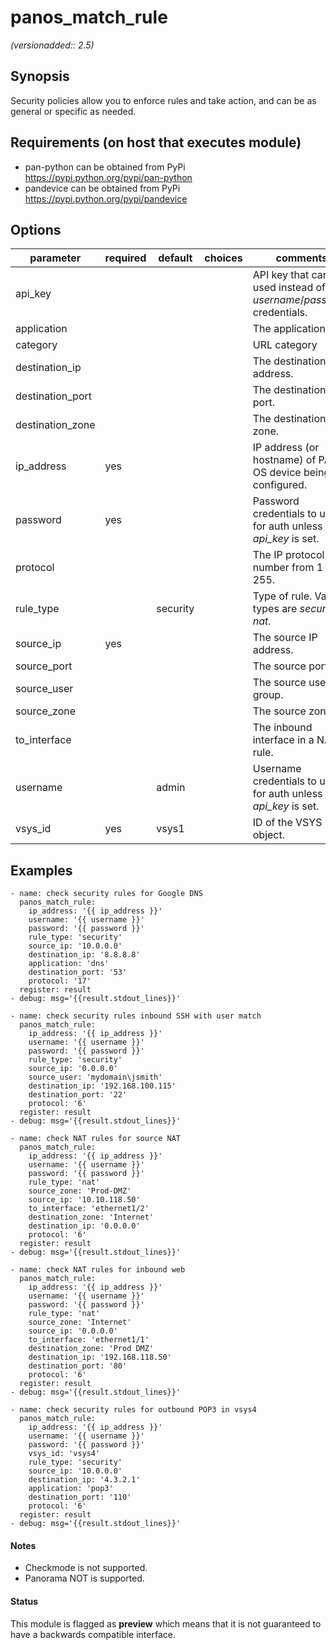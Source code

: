 # panos_match_rule

_(versionadded:: 2.5)_


## Synopsis

Security policies allow you to enforce rules and take action, and can be as general or specific as needed.


## Requirements (on host that executes module)

- pan-python can be obtained from PyPi https://pypi.python.org/pypi/pan-python
- pandevice can be obtained from PyPi https://pypi.python.org/pypi/pandevice

## Options

| parameter | required | default | choices | comments |
| --- | --- | --- | --- | --- |
| api_key |  |  |  | API key that can be used instead of <em>username</em>/<em>password</em> credentials. |
| application |  |  |  | The application. |
| category |  |  |  | URL category |
| destination_ip |  |  |  | The destination IP address. |
| destination_port |  |  |  | The destination port. |
| destination_zone |  |  |  | The destination zone. |
| ip_address | yes |  |  | IP address (or hostname) of PAN-OS device being configured. |
| password | yes |  |  | Password credentials to use for auth unless <em>api_key</em> is set. |
| protocol |  |  |  | The IP protocol number from 1 to 255. |
| rule_type |  | security |  | Type of rule. Valid types are <em>security</em> or <em>nat</em>. |
| source_ip | yes |  |  | The source IP address. |
| source_port |  |  |  | The source port. |
| source_user |  |  |  | The source user or group. |
| source_zone |  |  |  | The source zone. |
| to_interface |  |  |  | The inbound interface in a NAT rule. |
| username |  | admin |  | Username credentials to use for auth unless <em>api_key</em> is set. |
| vsys_id | yes | vsys1 |  | ID of the VSYS object. |

## Examples

    - name: check security rules for Google DNS
      panos_match_rule:
        ip_address: '{{ ip_address }}'
        username: '{{ username }}'
        password: '{{ password }}'
        rule_type: 'security'
        source_ip: '10.0.0.0'
        destination_ip: '8.8.8.8'
        application: 'dns'
        destination_port: '53'
        protocol: '17'
      register: result
    - debug: msg='{{result.stdout_lines}}'
    
    - name: check security rules inbound SSH with user match
      panos_match_rule:
        ip_address: '{{ ip_address }}'
        username: '{{ username }}'
        password: '{{ password }}'
        rule_type: 'security'
        source_ip: '0.0.0.0'
        source_user: 'mydomain\jsmith'
        destination_ip: '192.168.100.115'
        destination_port: '22'
        protocol: '6'
      register: result
    - debug: msg='{{result.stdout_lines}}'
    
    - name: check NAT rules for source NAT
      panos_match_rule:
        ip_address: '{{ ip_address }}'
        username: '{{ username }}'
        password: '{{ password }}'
        rule_type: 'nat'
        source_zone: 'Prod-DMZ'
        source_ip: '10.10.118.50'
        to_interface: 'ethernet1/2'
        destination_zone: 'Internet'
        destination_ip: '0.0.0.0'
        protocol: '6'
      register: result
    - debug: msg='{{result.stdout_lines}}'
    
    - name: check NAT rules for inbound web
      panos_match_rule:
        ip_address: '{{ ip_address }}'
        username: '{{ username }}'
        password: '{{ password }}'
        rule_type: 'nat'
        source_zone: 'Internet'
        source_ip: '0.0.0.0'
        to_interface: 'ethernet1/1'
        destination_zone: 'Prod DMZ'
        destination_ip: '192.168.118.50'
        destination_port: '80'
        protocol: '6'
      register: result
    - debug: msg='{{result.stdout_lines}}'
    
    - name: check security rules for outbound POP3 in vsys4
      panos_match_rule:
        ip_address: '{{ ip_address }}'
        username: '{{ username }}'
        password: '{{ password }}'
        vsys_id: 'vsys4'
        rule_type: 'security'
        source_ip: '10.0.0.0'
        destination_ip: '4.3.2.1'
        application: 'pop3'
        destination_port: '110'
        protocol: '6'
      register: result
    - debug: msg='{{result.stdout_lines}}'
    

#### Notes

- Checkmode is not supported.
- Panorama NOT is supported.



#### Status

This module is flagged as **preview** which means that it is not guaranteed to have a backwards compatible interface.

